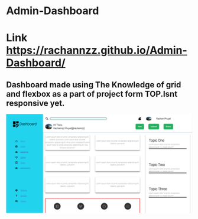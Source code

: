 # Admin-Dashboard
# Link https://rachannzz.github.io/Admin-Dashboard/
## Dashboard made using The Knowledge of grid and flexbox as a part of project form TOP.Isnt responsive yet.

![Image](aae.png)
